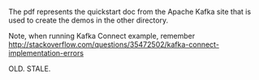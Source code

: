 The pdf represents the quickstart doc from the Apache Kafka site that is used to create the demos in the other directory.

Note, when running Kafka Connect example, remember http://stackoverflow.com/questions/35472502/kafka-connect-implementation-errors

OLD. STALE.
